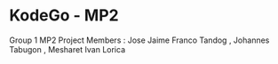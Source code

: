 # KodeGo - MP2
 Group 1 MP2 Project
 Members : Jose Jaime Franco Tandog , Johannes Tabugon , Mesharet Ivan Lorica

